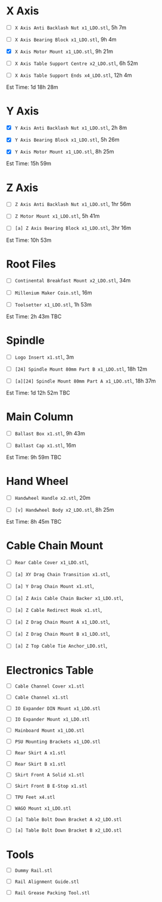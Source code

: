 # X Axis

- [ ] `X Axis Anti Backlash Nut x1_LDO.stl`, 5h 7m

- [ ] `X Axis Bearing Block x1_LDO.stl`, 9h 4m

- [x] `X Axis Motor Mount x1_LDO.stl`, 9h 21m

- [ ] `X Axis Table Support Centre x2_LDO.stl`, 6h 52m

- [ ] `X Axis Table Support Ends x4_LDO.stl`, 12h 4m

Est Time: 1d 18h 28m


# Y Axis

- [x] `Y Axis Anti Backlash Nut x1_LDO.stl`, 2h 8m

- [x] `Y Axis Bearing Block x1_LDO.stl`, 5h 26m

- [x] `Y Axis Motor Mount x1_LDO.stl`, 8h 25m
 
Est Time: 15h 59m


# Z Axis 

- [ ] `Z Axis Anti Backlash Nut x1_LDO.stl`, 1hr 56m

- [ ] `Z Motor Mount x1_LDO.stl`, 5h 41m 

- [ ] `[a] Z Axis Bearing Block x1_LDO.stl`,  3hr 16m

Est Time: 10h 53m 


# Root Files

- [ ] `Continental Breakfast Mount x2_LDO.stl`, 34m

- [ ] `Millenium Maker Coin.stl`, 16m

- [ ] `Toolsetter x1_LDO.stl`, 1h 53m


Est Time: 2h 43m TBC


# Spindle

- [ ] `Logo Insert x1.stl`, 3m

- [ ] `[24] Spindle Mount 80mm Part B x1_LDO.stl`, 18h 12m

- [ ] `[a][24] Spindle Mount 80mm Part A x1_LDO.stl`, 18h 37m


Est Time: 1d 12h 52m TBC


# Main Column

- [ ] `Ballast Box x1.stl`, 9h 43m

- [ ] `Ballast Cap x1.stl`, 16m


Est Time: 9h 59m TBC


# Hand Wheel

-[ ] `Handwheel Handle x2.stl`, 20m 

-[ ] `[v] Handwheel Body x2_LDO.stl`, 8h 25m

Est Time: 8h 45m TBC


# Cable Chain Mount

-[ ] `Rear Cable Cover x1_LDO.stl`,

-[ ] `[a] XY Drag Chain Transition x1.stl`,

-[ ] `[a] Y Drag Chain Mount x1.stl`,

-[ ] `[a] Z Axis Cable Chain Backer x1_LDO.stl`,

-[ ] `[a] Z Cable Redirect Hook x1.stl`,

-[ ] `[a] Z Drag Chain Mount A x1_LDO.stl`,

-[ ] `[a] Z Drag Chain Mount B x1_LDO.stl`,

-[ ] `[a] Z Top Cable Tie Anchor_LDO.stl`,


# Electronics Table 

-[ ] `Cable Channel Cover x1.stl`

-[ ] `Cable Channel x1.stl`

-[ ] `IO Expander DIN Mount x1_LDO.stl`

-[ ] `IO Expander Mount x1_LDO.stl`

-[ ] `Mainboard Mount x1_LDO.stl`

-[ ] `PSU Mounting Brackets x1_LDO.stl`

-[ ] `Rear Skirt A x1.stl`

-[ ] `Rear Skirt B x1.stl`

-[ ] `Skirt Front A Solid x1.stl`

-[ ] `Skirt Front B E-Stop x1.stl`

-[ ] `TPU Feet x4.stl`

-[ ] `WAGO Mount x1_LDO.stl`

-[ ] `[a] Table Bolt Down Bracket A x2_LDO.stl`

-[ ] `[a] Table Bolt Down Bracket B x2_LDO.stl`


# Tools 

-[ ] `Dummy Rail.stl`

-[ ] `Rail Alignment Guide.stl`

-[ ] `Rail Grease Packing Tool.stl`

